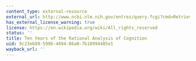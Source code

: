 ```yaml
---
content_type: external-resource
external_url: http://www.ncbi.nlm.nih.gov/entrez/query.fcgi?cmd=Retrieve&db=PubMed&dopt=Citation&list_uids=10234228
has_external_license_warning: true
license: https://en.wikipedia.org/wiki/All_rights_reserved
status: ''
title: Ten Years of the Rational Analysis of Cognition
uid: 9c23eb89-5996-4694-86a0-7b18994485e1
wayback_url: ''
---
```

